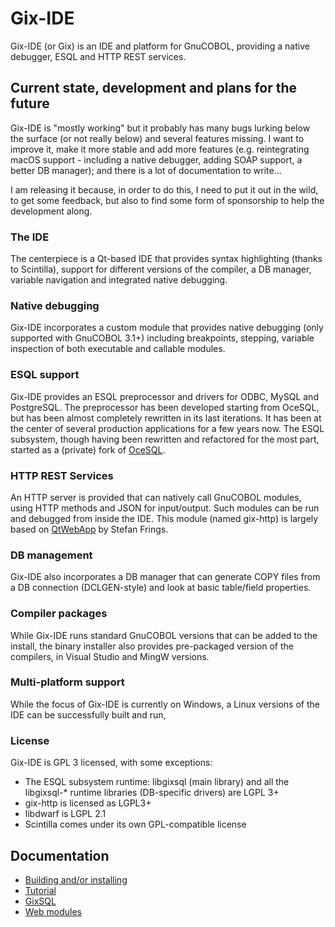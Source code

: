 ﻿# Gix-IDE
Gix-IDE (or Gix) is an IDE and platform for GnuCOBOL, providing a native debugger, ESQL and HTTP REST services.

## Current state, development and plans for the future
Gix-IDE is "mostly working" but it probably has many bugs lurking below the surface (or not really below) and several features missing. I want to improve it, make it more stable and add more features (e.g.  reintegrating macOS support - including a native debugger, adding SOAP support, a better DB manager); and there is a lot of documentation to write...

I am releasing it because, in order to do this, I need to put it out in the wild, to get some feedback, but also to find some form of sponsorship to help the development along.

### The IDE
The centerpiece is a Qt-based IDE that provides syntax highlighting (thanks to Scintilla), support for different versions of the compiler, a DB manager, variable navigation and integrated native debugging.

### Native debugging
Gix-IDE incorporates a custom module that provides native debugging (only supported with GnuCOBOL 3.1+) including breakpoints, stepping, variable inspection of both executable and callable modules.

### ESQL support
Gix-IDE provides an ESQL preprocessor and drivers for ODBC, MySQL and PostgreSQL. The preprocessor has been developed starting from OceSQL, but has been almost completely rewritten in its last iterations. It has been at the center of several production applications for a few years now. The ESQL subsystem, though having been rewritten and refactored for the most part, started as a (private) fork of [OceSQL](https://github.com/opensourcecobol/Open-COBOL-ESQL).

### HTTP REST Services
An HTTP server is provided that can natively call GnuCOBOL modules, using HTTP methods and JSON for input/output. Such modules can be run and debugged from inside the IDE. This module (named gix-http) is largely based on [QtWebApp](http://stefanfrings.de/qtwebapp/index-en.html) by Stefan Frings.

### DB management
Gix-IDE also incorporates a DB manager that can generate COPY files from a DB connection (DCLGEN-style) and look at basic table/field properties.

### Compiler packages
While Gix-IDE runs standard GnuCOBOL versions that can be added to the install, the binary installer also provides pre-packaged version of the compilers, in Visual Studio and MingW versions.

### Multi-platform support
While the focus of Gix-IDE is currently on Windows, a Linux versions of the IDE can be successfully built and run,

### License
Gix-IDE is GPL 3 licensed, with some exceptions:

 - The ESQL subsystem runtime: libgixsql (main library) and all the libgixsql-* runtime libraries (DB-specific drivers) are LGPL 3+
  - gix-http is licensed as LGPL3+
  - libdwarf is LGPL 2.1
  - Scintilla comes under its own GPL-compatible license

## Documentation

 - [Building and/or installing](doc/building_and_installing.md)
 - [Tutorial](tutorial.md)
 - [GixSQL](gixsql.md)
 - [Web modules](web_modules.md)

